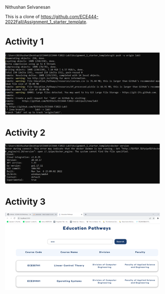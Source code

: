 Nithushan Selvanesan

This is a clone of https://github.com/ECE444-2022Fall/Assignment_1_starter_template.

# Activity 1
![Screenshot of lab3 branch added in Activity1.png](https://github.com/NithSelv/ECE444-F2022-Lab3/blob/main/Activity1.png "Activity1.png")

# Activity 2
![Screenshot of docker installed in Activity2.png](https://github.com/NithSelv/ECE444-F2022-Lab3/blob/main/Activity2.png "Activity2.png")

# Activity 3
![Screenshot of app running locally in Activity3.png](https://github.com/NithSelv/ECE444-F2022-Lab3/blob/main/Activity3.png "Activity3.png")

